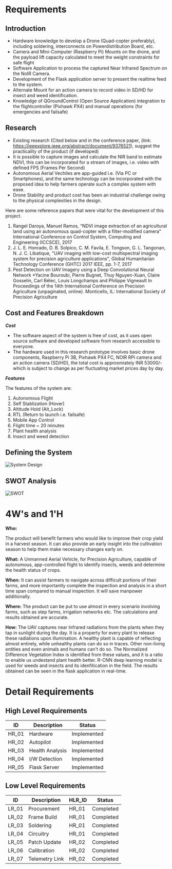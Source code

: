# Requirements
## Introduction
* Hardware knowledge to develop a Drone (Quad-copter preferably), including soldering, interconnects on Powerdistribution Board, etc.
* Camera and Mini-Computer (Raspberry Pi) Mounts on the drone, and the payload lift capacity calculated to meet the weight constraints for safe flight
* Software Application to process the captured Near Infrared Spectrum on the NoIR Camera. 
* Development of the Flask application server to present the realtime feed to the system.
* Alternate Mount for an action camera to record video in SD/HD for insect and weed identification.
* Knowledge of QGroundControl (Open Source Application) integration to the flightcontroller (Pixhawk PX4) and manual operations (for emergencies and failsafe)

## Research

* Existing research (Cited below and in the conference paper, (link: https://ieeexplore.ieee.org/abstract/document/9376521), suggest the practicality of the product (if developed)
* It is possible to capture images and calculate the NIR band to estimate NDVI, this can be incorporated for a stream of images, i.e. video with defined FPS (Frames Per Second)
* Autonomous Aerial Vechiles are app-guided i.e. (Via PC or Smartphones), and the same technology can be incorporated with the proposed idea to help farmers operate such a complex system with ease.
* Drone Stability and product cost has been an industrial challenge owing to the physical complexities in the design.

Here are some reference papers that were vital for the development of this project.

1. Rangel Daroya, Manuel Ramos, “NDVI image extraction of an agricultural land using an autonomous quad-copter with a filter-modified camera” International Conference on Control System, Computing and Engineering (ICCSCE), 2017
2. J. L. E. Honrado, D. B. Solpico, C. M. Favila, E. Tongson, G. L. Tangonan, N. J. C. Libatique, "UAV imaging with low-cost multispectral imaging system for precision agriculture applications", Global Humanitarian Technology Conference (GHTC) 2017 IEEE, pp. 1-7, 2017
3.	Pest Detection on UAV Imagery using a Deep Convolutional Neural Network *Yacine Bouroubi, Pierre Bugnet, Thuy Nguyen-Xuan, Claire Gosselin, Carl Bélec, Louis Longchamps and Philippe Vigneault In Proceedings of the 14th International Conference on Precision Agriculture (unpaginated, online). Monticello, IL: International Society of Precision Agriculture

## Cost and Features Breakdown

**_Cost_**

* The software aspect of the system is free of cost, as it uses open source software and developed software from research accessible to everyone. 
* The hardware used in this research prototype involves basic drone components, Raspberry Pi 3B, Pixhawk PX4 FC, NOIR RPi camera and an action camera (SD/HD), the total cost is approxmiately INR 53000/- which is subject to change as per fluctuating market prices day by day. 

**_Features_**

The features of the system are:
1. Autonomous Flight
2. Self Stablization (Hover)
3. Altitude Hold (Alt_Lock)
4. RTL (Return to launch i.e. failsafe)
5. Mobile App Control
6. Flight time ~ 20 minutes
7. Plant health analysis
8. Insect and weed detection

## Defining the System
![System Design](https://user-images.githubusercontent.com/84840612/120294274-a9f98980-c2e3-11eb-8c09-0031c0e1b21f.png)

## SWOT Analysis
![SWOT](https://user-images.githubusercontent.com/84840612/120296662-f9d95000-c2e5-11eb-9587-32cc925b0848.jpg)

# 4W's and 1'H

**Who:**

The product will benefit farmers who would like to improve their crop yield in a harvest season. It can also provide an early insight into the cultivation season to help them make necessary changes early on.

**What:**
A Unmanned Aerial Vehicle, for Precision Agriculture, capable of autonomous, app-controlled flight to identify insects, weeds and determine the health status of crops.

**When:**
It can assist farmers to navigate across difficult portions of their farms, and more importantly complete the inspection and analysis in a short time span compared to manual inspection. It will save manpower additionally.

**Where:**
The product can be put to use almost in every scenario involving farms, such as step farms, irrigation networks etc. The calculations and results obtained are accurate.

**How:**
The UAV captures near Infrared radiations from the plants when they tap in sunlight during the day. It is a property for every plant to release these radiations upon illumination. A healthy plant is capable of reflecting almost entirely, while unhealthy plants can do so in traces. Other non-living entities and even animals and humans can't do so. The Normalized Difference Vegetation Index is identified from these values, and it is a ratio to enable us undestand plant health better. R-CNN deep learning model is used for weeds and insects and its idenfitication in the field. The results obtained can be seen in the flask application in real-time. 

# Detail Requirements

## High Level Requirements

| ID      | Description     | Status        |
| ------- | --------------- | ------------- |
| HR_01   | Hardware        | Implemented   |
| HR_02   | Autopilot       | Implemented   |
| HR_03   | Health Analysis | Implemented   |
| HR_04   | I/W Detection   | Implemented   |
| HR_05   | Flask Server    | Implemented   |

## Low Level Requirements

| ID      | Description     | HLR_ID  | Status        |
| ------- | --------------- | ------- | ------------- |
| LR_01   | Procurement     | HR_01   | Completed     |
| LR_02   | Frame Build     | HR_01   | Completed     |
| LR_03   | Soldering       | HR_01   | Completed     |
| LR_04   | Circuitry       | HR_01   | Completed     |
| LR_05   | Patch Update    | HR_02   | Completed     |
| LR_06   | Calibration     | HR_02   | Completed     |
| LR_07   | Telemetry Link  | HR_02   | Completed     |
